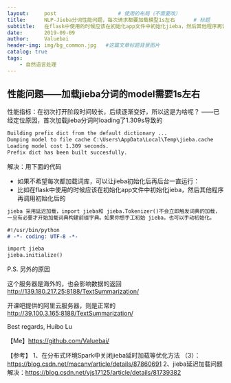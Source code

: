 ```yaml
---
layout:     post					# 使用的布局（不需要改）
title:      NLP-Jieba分词性能问题，每次请求都要加载模型1s左右		# 标题
subtitle:   在flask中使用的时候应该在初始化app文件中初始化jieba，然后其他程序再调用初始化后的    			#副标题
date:       2019-09-09
author:     Valuebai
header-img: img/bg_common.jpg 	#这篇文章标题背景图片
catalog: true
tags:
    - 自然语言处理
---
```




## 性能问题——加载jieba分词的model需要1s左右

性能指标：在初次打开阶段时间较长，后续逐渐变好，所以这是为啥呢？
——已经定位原因，首次加载jieba分词时loading了1.309s导致的
```md
Building prefix dict from the default dictionary ...
Dumping model to file cache C:\Users\AppData\Local\Temp\jieba.cache
Loading model cost 1.309 seconds.
Prefix dict has been built succesfully.
```

解决：用下面的代码
- 如果不希望每次都加载词库，可以让jieba初始化后再后台一直运行：
- 比如在flask中使用的时候应该在初始化app文件中初始化jieba，然后其他程序再调用初始化后的
```md
jieba 采用延迟加载，import jieba和 jieba.Tokenizer()不会立即触发词典的加载，
一旦有必要才开始加载词典构建前缀字典。如果你想手工初始 jieba，也可以手动初始化。

#!/usr/bin/python
# -*- coding: UTF-8 -*-

import jieba
jieba.initialize()

```


P.S. 另外的原因

这个服务器是海外的，也会影响数据的返回
http://139.180.217.25:8188/TextSummarization/ 

开课吧提供的阿里云服务器，则是正常的
http://39.100.3.165:8188/TextSummarization/

Best regards,
Huibo Lu


【Me】https://github.com/Valuebai/

【参考】
1、在分布式环境Spark中关闭jieba延时加载等优化方法 （3）：https://blog.csdn.net/macanv/article/details/87860691
2、jieba延迟加载问题解决：https://blog.csdn.net/yjs17125/article/details/81739382